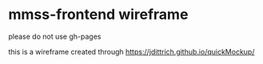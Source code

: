# mmss-frontend wireframe

please do not use gh-pages 

this is a wireframe created through https://jdittrich.github.io/quickMockup/
